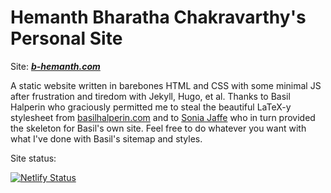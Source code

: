 # Hemanth Bharatha Chakravarthy's Personal Site

Site: [**_b-hemanth.com_**](https://b-hemanth.com)

A static website written in barebones HTML and CSS with some minimal JS after frustration and tiredom with Jekyll, Hugo, et al. Thanks to Basil Halperin who graciously permitted me to steal the beautiful LaTeX-y stylesheet from [basilhalperin.com](https://basilhalperin.com) and to [Sonia Jaffe](https://soniajaffe.com) who in turn provided the skeleton for Basil's own site. Feel free to do whatever you want with what I've done with Basil's sitemap and styles.

Site status:

[![Netlify Status](https://api.netlify.com/api/v1/badges/342cdd99-47e8-45e5-9d5f-ce533e95b70a/deploy-status)](https://app.netlify.com/sites/b-hemanth/deploys)
